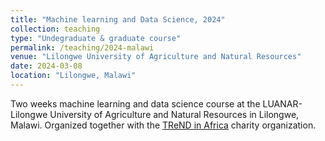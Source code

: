```yaml
---
title: "Machine learning and Data Science, 2024"
collection: teaching
type: "Undegraduate & graduate course"
permalink: /teaching/2024-malawi
venue: "Lilongwe University of Agriculture and Natural Resources"
date: 2024-03-08
location: "Lilongwe, Malawi"
---
```


Two weeks machine learning and data science course at the LUANAR-Lilongwe University of Agriculture and Natural Resources in Lilongwe, Malawi. Organized together with the [TReND in Africa](https://trendinafrica.org/) charity organization.
